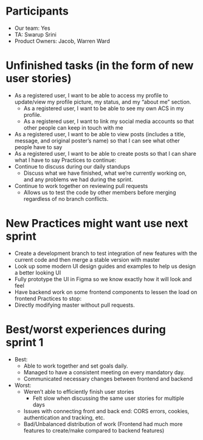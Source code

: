 # Participants
* Our team: Yes
* TA: Swarup Srini
* Product Owners: Jacob, Warren Ward

# Unfinished tasks (in the form of new user stories)
* As a registered user, I want to be able to access my profile to update/view my profile picture, my status, and my “about me” section.
   * As a registered user, I want to be able to see my own ACS in my profile.
   * As a registered user, I want to link my social media accounts so that other people can keep in touch with me
* As a registered user, I want to be able to view posts (includes a title, message, and original poster’s name) so that I can see what other people have to say
* As a registered user, I want to be able to create posts so that I can share what I have to say
Practices to continue:
* Continue to discuss during our daily standups
   * Discuss what we have finished, what we’re currently working on, and any problems we had during the sprint.
* Continue to work together on reviewing pull requests
   * Allows us to test the code by other members before merging regardless of no branch conflicts.

# New Practices might want use next sprint
* Create a development branch to test integration of new features with the current code and then merge a stable version with master
* Look up some modern UI design guides and examples to help us design a better looking UI
* Fully prototype the UI in Figma so we know exactly how it will look and feel
* Have backend work on some frontend components to lessen the load on frontend
Practices to stop:
* Directly modifying master without pull requests.

# Best/worst experiences during sprint 1
* Best:
   * Able to work together and set goals daily.
   * Managed to have a consistent meeting on every mandatory day.
   * Communicated necessary changes between frontend and backend
* Worst:
   * Weren’t able to efficiently finish user stories
      * Felt slow when discussing the same user stories for multiple days
   * Issues with connecting front and back end: CORS errors, cookies, authentication and tracking, etc.
   * Bad/Unbalanced distribution of work (Frontend had much more features to create/make compared to backend features)
